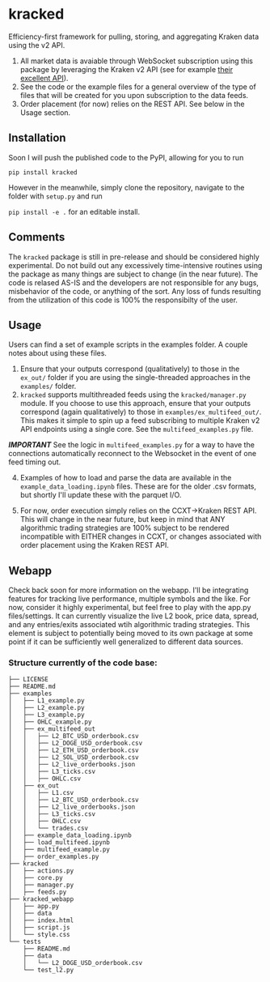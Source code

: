 # kracked
Efficiency-first framework for pulling, storing, and aggregating Kraken data
using the v2 API. 

1. All market data is avaiable through WebSocket subscription using this package
by leveraging the Kraken v2 API (see for example [their excellent API](https://docs.kraken.com/api/docs/websocket-v2/add_order)).
2. See the code or the example files for a general overview of the type of files
that will be created for you upon subscription to the data feeds.
3. Order placement (for now) relies on the REST API. See below in the Usage
section.

## Installation
Soon I will push the published code to the PyPI, allowing for you to run 

```pip install kracked```

However in the meanwhile, simply clone the repository, navigate to the folder with `setup.py` and run 

```pip install -e .``` for an editable install.

## Comments
The `kracked` package is still in pre-release and should be considered highly 
experimental. Do not build out any excessively time-intensive routines using 
the package as many things are subject to change (in the near future). The code
is relased AS-IS and the developers are not responsible for any bugs,
misbehavior of the code, or anything of the sort. Any loss of funds resulting from
the utilization of this code is 100% the responsibilty of the user.

## Usage
Users can find a set of example scripts in the examples folder. A couple notes 
about using these files.

1. Ensure that your outputs correspond (qualitatively) to those in the `ex_out/` 
folder if you are using the single-threaded approaches in the `examples/` folder.
2. `kracked` supports multithreaded feeds using the `kracked/manager.py` module. If
you choose to use this approach, ensure that your outputs correspond (again 
qualitatively) to those in `examples/ex_multifeed_out/`. This makes it simple to 
spin up a feed subscribing to multiple Kraken v2 API endpoints using a single
core. See the `multifeed_examples.py` file.

***IMPORTANT*** See the logic in `multifeed_examples.py` for a way to have the connections automatically
reconnect to the Websocket in the event of one feed timing out.


4. Examples of how to load and parse the data are available in the 
`example_data_loading.ipynb` files. These are for the older .csv formats, but shortly I'll update these
with the parquet I/O.

6. For now, order execution simply relies on the CCXT->Kraken REST API. This
will change in the near future, but keep in mind that ANY algorithmic trading
strategies are 100% subject to be rendered incompatible with EITHER changes in 
CCXT, or changes associated with order placement using the Kraken REST API.

## Webapp
Check back soon for more information on the webapp. I'll be integrating features for tracking 
live performance, multiple symbols and the like. For now, consider it highly experimental, but 
feel free to play with the app.py files/settings. It can currently visualize the live L2 book,
price data, spread, and any entries/exits associated wtih algorithmic trading strategies. This
element is subject to potentially being moved to its own package at some point if it can be
sufficiently well generalized to different data sources. 

### Structure currently of the code base:
```
├── LICENSE
├── README.md
├── examples
│   ├── L1_example.py
│   ├── L2_example.py
│   ├── L3_example.py
│   ├── OHLC_example.py
│   ├── ex_multifeed_out
│   │   ├── L2_BTC_USD_orderbook.csv
│   │   ├── L2_DOGE_USD_orderbook.csv
│   │   ├── L2_ETH_USD_orderbook.csv
│   │   ├── L2_SOL_USD_orderbook.csv
│   │   ├── L2_live_orderbooks.json
│   │   ├── L3_ticks.csv
│   │   ├── OHLC.csv
│   ├── ex_out
│   │   ├── L1.csv
│   │   ├── L2_BTC_USD_orderbook.csv
│   │   ├── L2_live_orderbooks.json
│   │   ├── L3_ticks.csv
│   │   ├── OHLC.csv
│   │   └── trades.csv
│   ├── example_data_loading.ipynb
│   ├── load_multifeed.ipynb
│   ├── multifeed_example.py
│   ├── order_examples.py
├── kracked
│   ├── actions.py
│   ├── core.py
│   ├── manager.py
│   ├── feeds.py
├── kracked_webapp
│   ├── app.py
│   ├── data
│   ├── index.html
│   ├── script.js
│   └── style.css
└── tests
    ├── README.md
    ├── data
    │   └── L2_DOGE_USD_orderbook.csv
    └── test_l2.py

```
